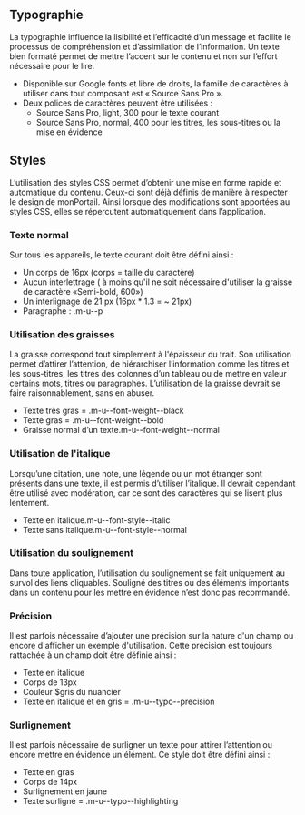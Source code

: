 ## Typographie
La typographie influence la lisibilité et l’efficacité d’un message et facilite le processus de compréhension et d’assimilation de l’information. Un texte bien formaté permet de mettre l’accent sur le contenu et non sur l’effort nécessaire pour le lire.
<ul>
    <li>Disponible sur  Google fonts et libre de droits, la famille de caractères à utiliser dans tout composant est «&nbsp;Source Sans Pro&nbsp;».</li>
    <li>Deux polices de caractères peuvent être utilisées&nbsp;:
        <ul>
            <li>Source Sans Pro, light, 300 pour le texte courant</li>
            <li>Source Sans Pro, normal, 400 pour les titres, les  sous-titres ou la mise en évidence</li>
        </ul>
    </li>
</ul>

## Styles
L’utilisation des styles CSS permet d’obtenir une mise en forme rapide et automatique du contenu. Ceux-ci sont déjà définis de manière à respecter le design de monPortail. Ainsi lorsque des modifications sont apportées au styles CSS, elles se répercutent automatiquement dans l’application.

### Texte normal
Sur tous les appareils, le texte courant doit être défini ainsi :
* Un corps de 16px (corps = taille du caractère)
* Aucun interlettrage ( à moins qu'il ne soit nécessaire d'utiliser la graisse de caractère «Semi-bold, 600»)
* Un interlignage de 21 px (16px * 1.3  = ~ 21px)
* Paragraphe : .m-u--p

### Utilisation des graisses

La graisse correspond tout simplement à l'épaisseur du trait. Son utilisation permet d’attirer l’attention, de hiérarchiser l’information comme les titres et les sous-titres, les titres des colonnes d’un tableau ou de mettre en valeur certains mots, titres ou paragraphes. L’utilisation de la graisse devrait se faire raisonnablement, sans en abuser.
* Texte très gras = .m-u--font-weight--black
* Texte gras = .m-u--font-weight--bold
* Graisse normal d’un texte.m-u--font-weight--normal

### Utilisation de l'italique
Lorsqu’une citation, une note, une légende ou un mot étranger sont présents dans une texte, il est permis d’utiliser l’italique. Il devrait cependant être utilisé avec modération, car ce sont des caractères qui se lisent plus lentement.</p>
* Texte en italique.m-u--font-style--italic
* Texte sans italique.m-u--font-style--normal

### Utilisation du soulignement
Dans toute application, l’utilisation du soulignement se fait uniquement au survol des liens cliquables. Souligné des titres ou des éléments importants dans un contenu pour les mettre en évidence n’est donc pas recommandé.

### Précision
Il est parfois nécessaire d’ajouter une précision sur la nature d'un champ ou encore d'afficher un exemple d'utilisation. Cette précision est toujours rattachée à un champ doit être définie ainsi :
* Texte en italique
* Corps de 13px
* Couleur $gris du nuancier
* Texte en italique et en gris = .m-u--typo--precision

### Surlignement
Il est parfois nécessaire de surligner un texte pour attirer l’attention ou encore mettre en évidence un élément. Ce style doit être défini ainsi :
* Texte  en gras
* Corps de 14px
* Surlignement en jaune
* Texte surligné = .m-u--typo--highlighting